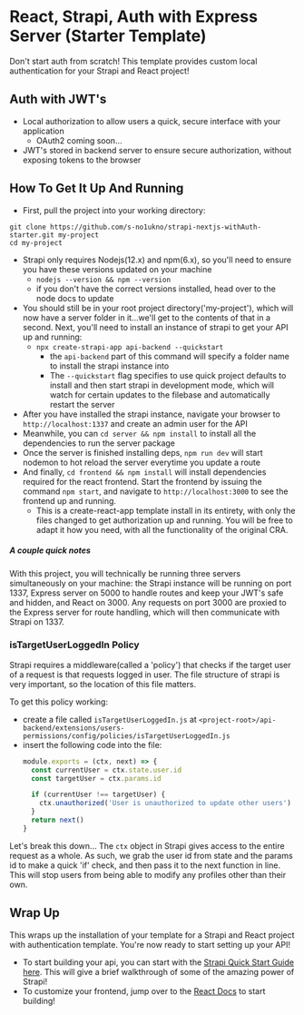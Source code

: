 # React, Strapi, Auth with Express Server (Starter Template)

Don't start auth from scratch! This template provides custom local authentication for your Strapi and React project!

## Auth with JWT's
- Local authorization to allow users a quick, secure interface with your application
  - OAuth2 coming soon...
- JWT's stored in backend server to ensure secure authorization, without exposing tokens to the browser

## How To Get It Up And Running

- First, pull the project into your working directory:
```shell
git clone https://github.com/s-no1ukno/strapi-nextjs-withAuth-starter.git my-project
cd my-project
```
- Strapi only requires Nodejs(12.x) and npm(6.x), so you'll need to ensure you have these versions updated on your machine
  - `nodejs --version && npm --version`
  - if you don't have the correct versions installed, head over to the node docs to update
- You should still be in your root project directory('my-project'), which will now have a server folder in it...we'll get to the contents of that in a second. Next, you'll need to install an instance of strapi to get your API up and running: 
  - `npx create-strapi-app api-backend --quickstart` 
    - the `api-backend` part of this command will specify a folder name to install the strapi instance into
    - The `--quickstart` flag specifies to use quick project defaults to install and then start strapi in development mode, which will watch for certain updates to the filebase and automatically restart the server
- After you have installed the strapi instance, navigate your browser to `http://localhost:1337` and create an admin user for the API
- Meanwhile, you can `cd server && npm install` to install all the dependencies to run the server package
- Once the server is finished installing deps, `npm run dev` will start nodemon to hot reload the server everytime you update a route
- And finally, `cd frontend && npm install` will install dependencies required for the react frontend. Start the frontend by issuing the command `npm start`, and navigate to `http://localhost:3000` to see the frontend up and running.
  - This is a create-react-app template install in its entirety, with only the files changed to get authorization up and running. You will be free to adapt it how you need, with all the functionality of the original CRA.

##### A couple quick notes

With this project, you will technically be running three servers simultaneously on your machine: the Strapi instance will be running on port 1337, Express server on 5000 to handle routes and keep your JWT's safe and hidden, and React on 3000. Any requests on port 3000 are proxied to the Express server for route handling, which will then communicate with Strapi on 1337.

### isTargetUserLoggedIn Policy

Strapi requires a middleware(called a 'policy') that checks if the target user of a request is that requests logged in user. The file structure of strapi is very important, so the location of this file matters.

To get this policy working:
- create a file called `isTargetUserLoggedIn.js` at `<project-root>/api-backend/extensions/users-permissions/config/policies/isTargetUserLoggedIn.js`
- insert the following code into the file:
  ```js
  module.exports = (ctx, next) => {
    const currentUser = ctx.state.user.id
    const targetUser = ctx.params.id

    if (currentUser !== targetUser) {
      ctx.unauthorized('User is unauthorized to update other users')
    }
    return next()
  }
  ```
Let's break this down...
The `ctx` object in Strapi gives access to the entire request as a whole. As such, we grab the user id from state and the params id to make a quick 'if' check, and then pass it to the next function in line. This will stop users from being able to modify any profiles other than their own. 

## Wrap Up
This wraps up the installation of your template for a Strapi and React project with authentication template. You're now ready to start setting up your API!
- To start building your api, you can start with the [Strapi Quick Start Guide here](https://strapi.io/documentation/3.0.0-beta.x/getting-started/quick-start.html#_2-create-an-administrator-user). This will give a brief walkthrough of some of the amazing power of Strapi!
- To customize your frontend, jump over to the [React Docs](https://reactjs.org/docs/getting-started.html) to start building!